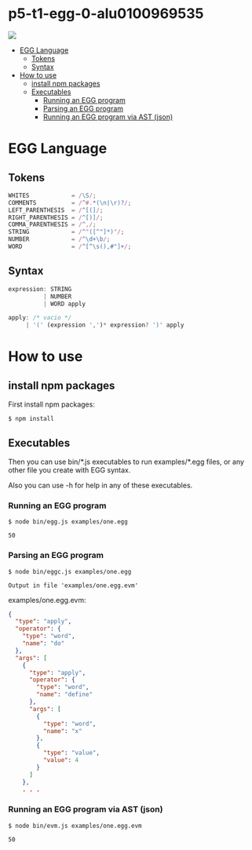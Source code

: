 # p5-t1-egg-0-alu0100969535 <!-- omit in toc -->

![](https://github.com/ULL-ESIT-PL-1920/p5-t1-egg-0-alu0100969535/workflows/GitHub%20Classroom%20Workflow/badge.svg)

- [EGG Language](#egg-language)
  - [Tokens](#tokens)
  - [Syntax](#syntax)
- [How to use](#how-to-use)
  - [install npm packages](#install-npm-packages)
  - [Executables](#executables)
    - [Running an EGG program](#running-an-egg-program)
    - [Parsing an EGG program](#parsing-an-egg-program)
    - [Running an EGG program via AST (json)](#running-an-egg-program-via-ast-json)

# EGG Language

## Tokens
```js
WHITES            = /\S/;
COMMENTS          = /^#.*(\n|\r)?/;
LEFT_PARENTHESIS  = /^[(]/;
RIGHT_PARENTHESIS = /^[)]/;
COMMA_PARENTHESIS = /^,/;
STRING            = /^"([^"]*)"/;
NUMBER            = /^\d+\b/;
WORD              = /^[^\s(),#"]+/;
```

## Syntax
```js
expression: STRING 
          | NUMBER 
          | WORD apply 

apply: /* vacio */
     | '(' (expression ',')* expression? ')' apply
```

# How to use

## install npm packages

First install npm packages:

```console
$ npm install
```

## Executables

Then you can use bin/\*.js executables to run examples/\*.egg files, or any other file you create with EGG syntax.

Also you can use -h for help in any of these executables.

### Running an EGG program

```console
$ node bin/egg.js examples/one.egg

50
```

### Parsing an EGG program

```console
$ node bin/eggc.js examples/one.egg

Output in file 'examples/one.egg.evm'
```
examples/one.egg.evm:
```json
{
  "type": "apply",
  "operator": {
    "type": "word",
    "name": "do"
  },
  "args": [
    {
      "type": "apply",
      "operator": {
        "type": "word",
        "name": "define"
      },
      "args": [
        {
          "type": "word",
          "name": "x"
        },
        {
          "type": "value",
          "value": 4
        }
      ]
    },
    . . .
```

### Running an EGG program via AST (json)

```console
$ node bin/evm.js examples/one.egg.evm

50
```